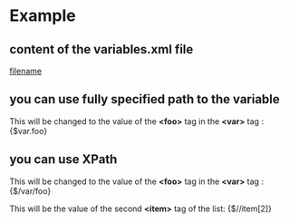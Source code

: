# Example
## content of the variables.xml file
[filename](variables.xml ':include :type=code xml')

## you can use fully specified path to the variable
This will be changed to the value of the **&lt;foo&gt;** tag in the **&lt;var&gt;** tag : {$var.foo}
## you can use XPath
This will be changed to the value of the **&lt;foo&gt;** tag in the **&lt;var&gt;** tag : {$/var/foo}

This will be the value of the second **&lt;item&gt;** tag of the list: {$//item[2]}
